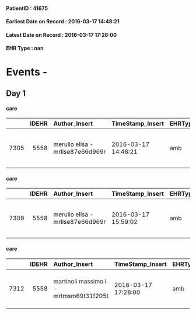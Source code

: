 
#### PatientID : 41675
#### Earliest Date on Record : 2016-03-17 14:48:21
#### Latest Date on Record : 2016-03-17 17:28:00
#### EHR Type : nan

# Events - 

## Day 1

#### care
|      |   IDEHR | Author_Insert                    | TimeStamp_Insert    | EHRType   |   PatientID |   IDGESTIONE_AUSILI |   opt_annulla_consegna | ds_note_x   | dt_Ric_consegna     | opt_ausilio                                     |
|-----:|--------:|:---------------------------------|:--------------------|:----------|------------:|--------------------:|-----------------------:|:------------|:--------------------|:------------------------------------------------|
| 7305 |    5558 | merullo elisa - mrllse87e66d969r | 2016-03-17 14:48:21 | amb       |       41675 |                7185 |                      0 | urgent      | 2016-03-17 00:00:00 | electronic articulated bed with side rails # 14 |

#### care
|      |   IDEHR | Author_Insert                    | TimeStamp_Insert    | EHRType   |   PatientID |   IDGESTIONE_AUSILI |   ds_ncons |   opt_annulla_consegna | ds_note_x   | dt_Ric_consegna     | opt_ausilio                                     |
|-----:|--------:|:---------------------------------|:--------------------|:----------|------------:|--------------------:|-----------:|-----------------------:|:------------|:--------------------|:------------------------------------------------|
| 7309 |    5558 | merullo elisa - mrllse87e66d969r | 2016-03-17 15:59:02 | amb       |       41675 |                7190 |      27432 |                      0 | urgent      | 2016-03-17 00:00:00 | electronic articulated bed with side rails # 14 |

#### care
|      |   IDEHR | Author_Insert                           | TimeStamp_Insert    | EHRType   |   PatientID |   IDGESTIONE_AUSILI |   ds_ncons |   opt_annulla_consegna | ds_note_x   | dt_Ric_consegna     | dt_ric_cons_forn    | opt_ausilio                                     |
|-----:|--------:|:----------------------------------------|:--------------------|:----------|------------:|--------------------:|-----------:|-----------------------:|:------------|:--------------------|:--------------------|:------------------------------------------------|
| 7312 |    5558 | martinoli massimo l. - mrtmsm69t31f205t | 2016-03-17 17:28:00 | amb       |       41675 |                7193 |      27432 |                      0 | urgent      | 2016-03-17 00:00:00 | 2016-03-17 00:00:00 | electronic articulated bed with side rails # 14 |


